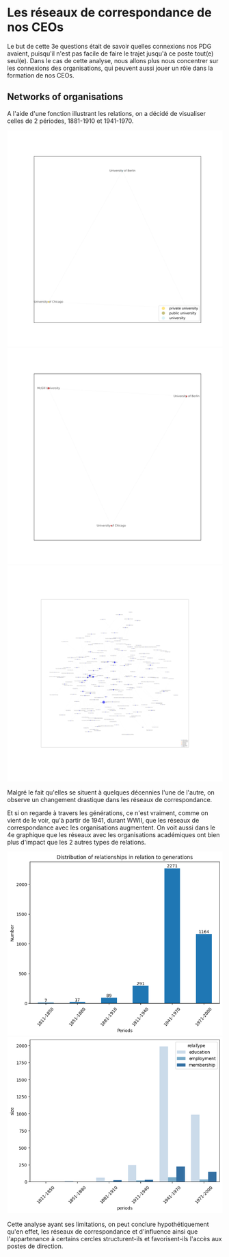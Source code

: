 # Les réseaux de correspondance de nos CEOs

Le but de cette 3e questions était de savoir quelles connexions nos PDG avaient, puisqu'il n'est pas facile de faire le trajet jusqu'à ce poste tout(e) seul(e).
Dans le cas de cette analyse, nous allons plus nous concentrer sur les connexions des organisations, qui peuvent aussi jouer un rôle dans la formation de nos CEOs.

## Networks of organisations

A l'aide d'une fonction illustrant les relations, on a décidé de visualiser celles de 2 périodes, 1881-1910 et 1941-1970.

![edu_edu_1881-1910](../../notebooks_jupyter/wikidata_exploration/images/edu_edu_1881-1910.svg "edu_edu_1881-1910")
![edu_edu_communities_1881-1910](../../notebooks_jupyter/wikidata_exploration/images/edu_edu_communities_1881-1910.svg "edu_edu_communities_1881-1910")
![education_education_1941-1970](../../notebooks_jupyter/wikidata_exploration/images/education_education_1941-1970.svg "education_education_1941-1970")

Malgré le fait qu'elles se situent à quelques décennies l'une de l'autre, on observe un changement drastique dans les réseaux de correspondance.

Et si on regarde à travers les générations, ce n'est vraiment, comme on vient de le voir, qu'à partir de 1941, durant WWII, que les réseaux de correspondance avec les organisations augmentent. On voit aussi dans le 4e graphique que les réseaux avec les organisations académiques ont bien plus d'impact que les 2 autres types de relations.

![Distribution_of_relationships_in_relation_to_generations](../../notebooks_jupyter/wikidata_exploration/images/Distribution_of_relationships_in_relation_to_generations.png "Distribution_of_relationships_in_relation_to_generations")
![relation_type_period](../../notebooks_jupyter/wikidata_exploration/images/relation_type_period.png "relation_type_period")

Cette analyse ayant ses limitations, on peut conclure hypothétiquement qu'en effet, les réseaux de correspondance et d'influence ainsi que l'appartenance à certains cercles structurent-ils et favorisent-ils l'accès aux postes de direction.
